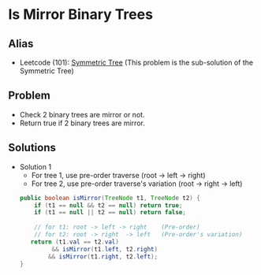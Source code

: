 # Is Mirror Binary Trees

## Alias
- Leetcode (101): [Symmetric Tree](https://leetcode.com/problems/symmetric-tree/) (This problem is the sub-solution of the Symmetric Tree)

## Problem
- Check 2 binary trees are mirror or not.
- Return true if 2 binary trees are mirror.

## Solutions
- Solution 1
  - For tree 1, use pre-order traverse             (root -> left -> right)
  - For tree 2, use pre-order traverse's variation (root -> right -> left)
  ```java
  public boolean isMirror(TreeNode t1, TreeNode t2) {
      if (t1 == null && t2 == null) return true;
      if (t1 == null || t2 == null) return false;
        
      // for t1: root -> left -> right    (Pre-order)
      // for t2: root -> right  -> left   (Pre-order's variation)
     return (t1.val == t2.val)
           && isMirror(t1.left, t2.right)
          && isMirror(t1.right, t2.left);   
  }
  ```
